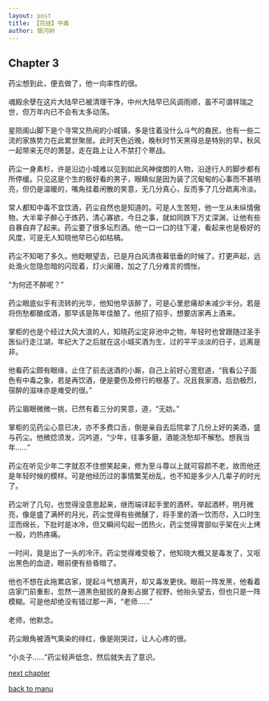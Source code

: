 ```yaml
---
layout: post
title: 【完结】中毒
author: 银河树
---
```



## Chapter 3 

药尘想到此，便去做了，他一向率性的很。<br><br>魂殿余孽在这片大陆早已被清理干净，中州大陆早已风调雨顺，虽不可谓祥瑞之世，但万年内已不会有太多动荡。<br><br>星陨阁山脚下是个寻常又热闹的小城镇，多是住着没什么斗气的裔民，也有一些二流的家族势力在此累世聚居。此时天色近晚，晚秋时节天黑得总是特别的早，秋风一起带来无尽的萧瑟，走在路上让人不禁打个寒战。<br><br>药尘一身素杉，许是沿边小城难以见到如此风神俊朗的人物，沿途行人的脚步都有所停缓。只见这是个生的极好看的男子，眼睛似是因为装了沉甸甸的心事而不甚明亮，但仍是温暖的，嘴角挂着闲散的笑意，无几分真心，反而多了几分疏离冷淡。<br><br>常人都知中毒不宜饮酒，药尘自然也是知道的。可是人生苦短，他一生从未纵情傲物，大半辈子醉心于炼药，清心寡欲，今日之事，就如同跌下万丈深渊，让他有些自暴自弃了起来。药尘要了很多坛烈酒。他一口一口的往下灌，看起来也是极好的风度，可是无人知晓他早已心如枯槁。<br><br>药尘不知喝了多久。他眨眼望去，已是月白风清夜幕低垂的时候了。打更声起，远处渔火忽隐忽暗的闪现着，灯火阑珊，加之了几分难言的惆怅。<br><br>“为何还不醉呢？”<br><br>药尘眼底似乎有流转的光华，他知他早该醉了，可是心里悲痛却未减少半分。若是将伤愁都酿成酒，那早该是陈年佳酿了。他招了招手，想要店家再上酒来。<br><br>掌柜的也是个经过大风大浪的人，知晓药尘定非池中之物，年轻时也曾跟随过圣手医仙行走江湖，年纪大了之后就在这小城买酒为生，过的平平淡淡的日子，远离是非。<br><br>他看药尘颇有眼缘，止住了前去送酒的小厮，自己上前好心宽慰道，“我看公子面色有中毒之象，若是再饮酒，便是要伤及修行的根基了。况且我家酒，后劲极烈，宿醉的滋味亦是难受的很。”<br><br>药尘眉眼微微一挑，已然有着三分的笑意，道，“无妨。”<br><br>掌柜的见药尘心意已决，亦不多费口舌，倒是亲自去后院拿了几份上好的美酒，盛与药尘。他微捻须发，沉吟道，“少年，往事多磨，酒能浇愁却不解愁。想我当年……”<br><br>药尘在听见少年二字就忍不住想笑起来，修为至斗尊以上就可容颜不老，故而他还是年轻时候的模样。可是他经历过的事情繁芜纷乱，也不知是多少人几辈子的时光了。<br><br>药尘听了几句，也觉得没意思起来，继而端详起手里的酒杯。举起酒杯，明月微亮，像是盛了满杯的月光，药尘觉得有些微醺了，将手里的酒一饮而尽，入口时生涩而绵长，下肚时是冰冷，但又瞬间勾起一团热火，药尘觉得胃部似乎架在火上烤一般，灼热疼痛。<br><br>一时间，竟是出了一头的冷汗。药尘觉得难受极了，他知晓大概又是毒发了，又呕出黑色的血迹，眼前便有些昏暗了。<br><br>他也不想在此拖累店家，提起斗气想离开，却又毒发更快。眼前一阵发黑，他看着店家门前重影，忽然一道黑色挺拔的身影占据了视野，他抬头望去，但也只是一阵模糊。可是他却绝没有错过那一声，“老师……”<br><br>老师，他默念。<br><br>药尘眼角被酒气熏染的绯红，像是刚哭过，让人心疼的很。<br><br>“小炎子……”药尘轻声低念，然后就失去了意识。

[next chapter](https://allforyanchen.github.io/2020/07/17/post-1-chapter-4.html)

[back to manu](https://allforyanchen.github.io/2020/07/17/post-1.html)
